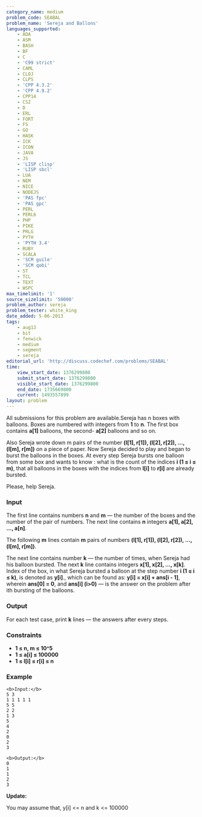 ```yaml
---
category_name: medium
problem_code: SEABAL
problem_name: 'Sereja and Ballons'
languages_supported:
    - ADA
    - ASM
    - BASH
    - BF
    - C
    - 'C99 strict'
    - CAML
    - CLOJ
    - CLPS
    - 'CPP 4.3.2'
    - 'CPP 4.9.2'
    - CPP14
    - CS2
    - D
    - ERL
    - FORT
    - FS
    - GO
    - HASK
    - ICK
    - ICON
    - JAVA
    - JS
    - 'LISP clisp'
    - 'LISP sbcl'
    - LUA
    - NEM
    - NICE
    - NODEJS
    - 'PAS fpc'
    - 'PAS gpc'
    - PERL
    - PERL6
    - PHP
    - PIKE
    - PRLG
    - PYTH
    - 'PYTH 3.4'
    - RUBY
    - SCALA
    - 'SCM guile'
    - 'SCM qobi'
    - ST
    - TCL
    - TEXT
    - WSPC
max_timelimit: '1'
source_sizelimit: '50000'
problem_author: sereja
problem_tester: white_king
date_added: 5-06-2013
tags:
    - aug13
    - bit
    - fenwick
    - medium
    - segment
    - sereja
editorial_url: 'http://discuss.codechef.com/problems/SEABAL'
time:
    view_start_date: 1376299800
    submit_start_date: 1376299800
    visible_start_date: 1376299800
    end_date: 1735669800
    current: 1493557899
layout: problem
---
```

All submissions for this problem are available.Sereja has n boxes with balloons. Boxes are numbered with integers from **1** to **n**. The first box contains **a\[1\]** balloons, the second- **a\[2\]** balloons and so on.

Also Sereja wrote down m pairs of the number **(l\[1\], r\[1\]), (l\[2\], r\[2\]), ..., (l\[m\], r\[m\])** on a piece of paper. Now Sereja decided to play and began to burst the balloons in the boxes. At every step Sereja bursts one balloon from some box and wants to know : what is the count of the indices **i (1 ≤ i ≤ m)**, that all balloons in the boxes with the indices from **l\[i\]** to **r\[i\]** are already bursted.

Please, help Sereja.

### Input

The first line contains numbers **n** and **m** — the number of the boxes and the number of the pair of numbers. The next line contains **n** integers **a\[1\], a\[2\], ..., a\[n\]**.

The following **m** lines contain **m** pairs of numbers **(l\[1\], r\[1\]), (l\[2\], r\[2\]), ..., (l\[m\], r\[m\])**.

The next line contains number **k** — the number of times, when Sereja had his balloon bursted. The next **k** line contains integers **x\[1\], x\[2\], ..., x\[k\]**. Index of the box, in what Sereja bursted a balloon at the step number **i (1 ≤ i ≤ k)**, is denoted as **y\[i\]**., which can be found as: **y\[i\] = x\[i\] + ans\[i - 1\]**, wherein **ans\[0\] = 0**, аnd **ans\[i\] (i>0)** — is the answer on the problem after ith bursting of the balloons.

### Output

For each test case, print **k** lines — the answers after every steps.

### Constraints

- **1 ≤ n, m ≤ 10^5**
- **1 ≤ a\[i\] ≤ 100000**
- **1 ≤ l\[i\] ≤ r\[i\] ≤ n**

### Example

```
<b>Input:</b>
5 3
1 1 1 1 1
5 5
2 2
1 3
5
4
2
0
2
3

<b>Output:</b>
0
1
1
2
3

```
**Update:**

You may assume that, y\[i\] <= n and k <= 100000